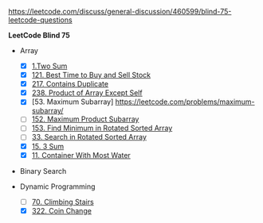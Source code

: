 https://leetcode.com/discuss/general-discussion/460599/blind-75-leetcode-questions

**LeetCode Blind 75** 

 - Array
	 - [x] [1.Two Sum](https://leetcode.com/problems/two-sum/)
	 - [x] [121. Best Time to Buy and Sell Stock](https://leetcode.com/problems/best-time-to-buy-and-sell-stock/)
	 - [x] [217. Contains Duplicate](https://leetcode.com/problems/contains-duplicate/) 
	 - [x] [238. Product of Array Except Self](https://leetcode.com/problems/product-of-array-except-self/)
	 - [x] [53. Maximum Subarray] https://leetcode.com/problems/maximum-subarray/
	 - [ ] [152. Maximum Product Subarray](https://leetcode.com/problems/maximum-product-subarray/)
	 - [ ] [153. Find Minimum in Rotated Sorted Array](https://leetcode.com/problems/find-minimum-in-rotated-sorted-array/)
	 - [ ] [33. Search in Rotated Sorted Array](https://leetcode.com/problems/search-in-rotated-sorted-array/)
	 - [x] [15. 3 Sum](https://leetcode.com/problems/3sum/)
	 - [x] [11. Container With Most Water](https://leetcode.com/problems/container-with-most-water/)
 - Binary Search 


 - Dynamic Programming
 	 - [ ] [70. Climbing Stairs](https://leetcode.com/problems/climbing-stairs/)
	 - [x] [322. Coin Change](https://leetcode.com/problems/coin-change/)
